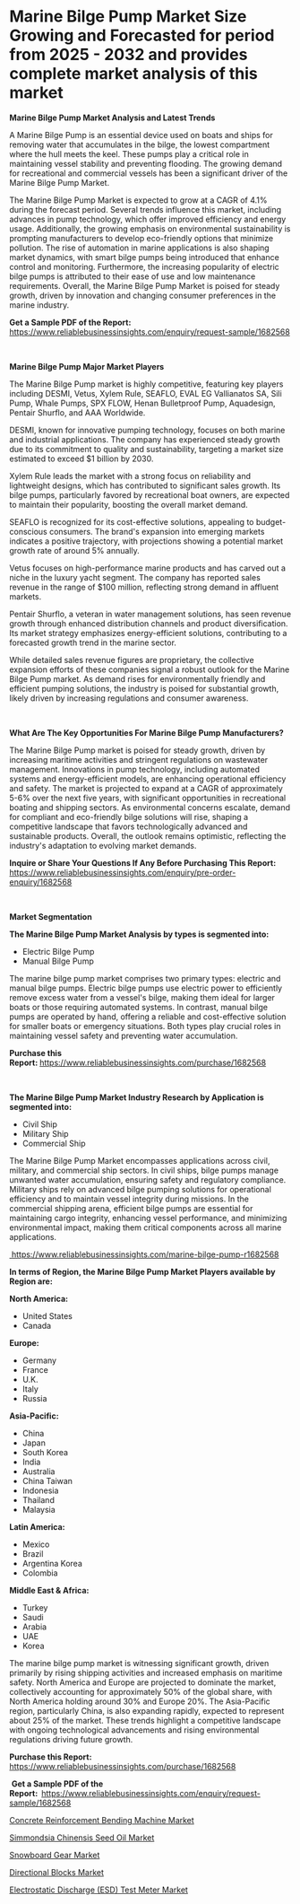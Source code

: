 <p><h1>Marine Bilge Pump Market Size Growing and Forecasted for period from 2025 - 2032 and provides complete market analysis of this market</h1></p><p><strong>Marine Bilge Pump Market Analysis and Latest Trends</strong></p>
<p><p>A Marine Bilge Pump is an essential device used on boats and ships for removing water that accumulates in the bilge, the lowest compartment where the hull meets the keel. These pumps play a critical role in maintaining vessel stability and preventing flooding. The growing demand for recreational and commercial vessels has been a significant driver of the Marine Bilge Pump Market.</p><p>The Marine Bilge Pump Market is expected to grow at a CAGR of 4.1% during the forecast period. Several trends influence this market, including advances in pump technology, which offer improved efficiency and energy usage. Additionally, the growing emphasis on environmental sustainability is prompting manufacturers to develop eco-friendly options that minimize pollution. The rise of automation in marine applications is also shaping market dynamics, with smart bilge pumps being introduced that enhance control and monitoring. Furthermore, the increasing popularity of electric bilge pumps is attributed to their ease of use and low maintenance requirements. Overall, the Marine Bilge Pump Market is poised for steady growth, driven by innovation and changing consumer preferences in the marine industry.</p></p>
<p><strong>Get a Sample PDF of the Report:&nbsp;</strong> <a href="https://www.reliablebusinessinsights.com/enquiry/request-sample/1682568?utm_campaign=101&utm_medium=2&utm_source=Github&utm_content=ia&utm_term=26032025&utm_id=marine-bilge-pump">https://www.reliablebusinessinsights.com/enquiry/request-sample/1682568</a></p>
<p>&nbsp;</p>
<p><strong>Marine Bilge Pump Major Market Players</strong></p>
<p><p>The Marine Bilge Pump market is highly competitive, featuring key players including DESMI, Vetus, Xylem Rule, SEAFLO, EVAL EG Vallianatos SA, Sili Pump, Whale Pumps, SPX FLOW, Henan Bulletproof Pump, Aquadesign, Pentair Shurflo, and AAA Worldwide. </p><p>DESMI, known for innovative pumping technology, focuses on both marine and industrial applications. The company has experienced steady growth due to its commitment to quality and sustainability, targeting a market size estimated to exceed $1 billion by 2030.</p><p>Xylem Rule leads the market with a strong focus on reliability and lightweight designs, which has contributed to significant sales growth. Its bilge pumps, particularly favored by recreational boat owners, are expected to maintain their popularity, boosting the overall market demand.</p><p>SEAFLO is recognized for its cost-effective solutions, appealing to budget-conscious consumers. The brand's expansion into emerging markets indicates a positive trajectory, with projections showing a potential market growth rate of around 5% annually.</p><p>Vetus focuses on high-performance marine products and has carved out a niche in the luxury yacht segment. The company has reported sales revenue in the range of $100 million, reflecting strong demand in affluent markets.</p><p>Pentair Shurflo, a veteran in water management solutions, has seen revenue growth through enhanced distribution channels and product diversification. Its market strategy emphasizes energy-efficient solutions, contributing to a forecasted growth trend in the marine sector.</p><p>While detailed sales revenue figures are proprietary, the collective expansion efforts of these companies signal a robust outlook for the Marine Bilge Pump market. As demand rises for environmentally friendly and efficient pumping solutions, the industry is poised for substantial growth, likely driven by increasing regulations and consumer awareness.</p></p>
<p>&nbsp;</p>
<p><strong>What Are The Key Opportunities For Marine Bilge Pump Manufacturers?</strong></p>
<p><p>The Marine Bilge Pump market is poised for steady growth, driven by increasing maritime activities and stringent regulations on wastewater management. Innovations in pump technology, including automated systems and energy-efficient models, are enhancing operational efficiency and safety. The market is projected to expand at a CAGR of approximately 5-6% over the next five years, with significant opportunities in recreational boating and shipping sectors. As environmental concerns escalate, demand for compliant and eco-friendly bilge solutions will rise, shaping a competitive landscape that favors technologically advanced and sustainable products. Overall, the outlook remains optimistic, reflecting the industry's adaptation to evolving market demands.</p></p>
<p><strong>Inquire or Share Your Questions If Any Before Purchasing This Report:</strong> <a href="https://www.reliablebusinessinsights.com/enquiry/pre-order-enquiry/1682568?utm_campaign=101&utm_medium=2&utm_source=Github&utm_content=ia&utm_term=26032025&utm_id=marine-bilge-pump">https://www.reliablebusinessinsights.com/enquiry/pre-order-enquiry/1682568</a></p>
<p>&nbsp;</p>
<p><strong>Market Segmentation</strong></p>
<p><strong>The Marine Bilge Pump Market Analysis by types is segmented into:</strong></p>
<p><ul><li>Electric Bilge Pump</li><li>Manual Bilge Pump</li></ul></p>
<p><p>The marine bilge pump market comprises two primary types: electric and manual bilge pumps. Electric bilge pumps use electric power to efficiently remove excess water from a vessel's bilge, making them ideal for larger boats or those requiring automated systems. In contrast, manual bilge pumps are operated by hand, offering a reliable and cost-effective solution for smaller boats or emergency situations. Both types play crucial roles in maintaining vessel safety and preventing water accumulation.</p></p>
<p><strong>Purchase this Report:&nbsp;</strong><a href="https://www.reliablebusinessinsights.com/purchase/1682568?utm_campaign=101&utm_medium=2&utm_source=Github&utm_content=ia&utm_term=26032025&utm_id=marine-bilge-pump">https://www.reliablebusinessinsights.com/purchase/1682568</a></p>
<p>&nbsp;</p>
<p><strong>The Marine Bilge Pump Market Industry Research by Application is segmented into:</strong></p>
<p><ul><li>Civil Ship</li><li>Military Ship</li><li>Commercial Ship</li></ul></p>
<p><p>The Marine Bilge Pump Market encompasses applications across civil, military, and commercial ship sectors. In civil ships, bilge pumps manage unwanted water accumulation, ensuring safety and regulatory compliance. Military ships rely on advanced bilge pumping solutions for operational efficiency and to maintain vessel integrity during missions. In the commercial shipping arena, efficient bilge pumps are essential for maintaining cargo integrity, enhancing vessel performance, and minimizing environmental impact, making them critical components across all marine applications.</p></p>
<p><a href="https://www.reliablebusinessinsights.com/marine-bilge-pump-r1682568?utm_campaign=101&utm_medium=2&utm_source=Github&utm_content=ia&utm_term=26032025&utm_id=marine-bilge-pump">&nbsp;https://www.reliablebusinessinsights.com/marine-bilge-pump-r1682568</a></p>
<p><strong>In terms of Region, the Marine Bilge Pump Market Players available by Region are:</strong></p>
<p>
    <p> <strong> North America: </strong>
        <ul>
            <li>United States</li>
            <li>Canada</li>
        </ul>
        </p> 
    <p> <strong> Europe: </strong>
        <ul>
            <li>Germany</li>
            <li>France</li>
            <li>U.K.</li>
            <li>Italy</li>
            <li>Russia</li>
        </ul>
        </p> 
    <p> <strong> Asia-Pacific: </strong>
        <ul>
            <li>China</li>
            <li>Japan</li>
            <li>South Korea</li>
            <li>India</li>
            <li>Australia</li>
            <li>China Taiwan</li>
            <li>Indonesia</li>
            <li>Thailand</li>
            <li>Malaysia</li>
        </ul>
        </p> 
    <p> <strong> Latin America: </strong>
        <ul>
            <li>Mexico</li>
            <li>Brazil</li>
            <li>Argentina Korea</li>
            <li>Colombia</li>
        </ul>
        </p> 
    <p> <strong> Middle East & Africa: </strong>
        <ul>
            <li>Turkey</li>
            <li>Saudi</li>
            <li>Arabia</li>
            <li>UAE</li>
            <li>Korea</li>
        </ul>
    </p>
    </p>
<p><p>The marine bilge pump market is witnessing significant growth, driven primarily by rising shipping activities and increased emphasis on maritime safety. North America and Europe are projected to dominate the market, collectively accounting for approximately 50% of the global share, with North America holding around 30% and Europe 20%. The Asia-Pacific region, particularly China, is also expanding rapidly, expected to represent about 25% of the market. These trends highlight a competitive landscape with ongoing technological advancements and rising environmental regulations driving future growth.</p></p>
<p><strong>Purchase this Report: </strong><a href="https://www.reliablebusinessinsights.com/purchase/1682568?utm_campaign=101&utm_medium=2&utm_source=Github&utm_content=ia&utm_term=26032025&utm_id=marine-bilge-pump">https://www.reliablebusinessinsights.com/purchase/1682568</a></p>
<p>&nbsp;<strong>Get a Sample PDF of the Report:&nbsp;&nbsp;</strong><a href="https://www.reliablebusinessinsights.com/enquiry/request-sample/1682568?utm_campaign=101&utm_medium=2&utm_source=Github&utm_content=ia&utm_term=26032025&utm_id=marine-bilge-pump">https://www.reliablebusinessinsights.com/enquiry/request-sample/1682568</a></p>
<p><strong></strong></p>
<p><p><a href="https://github.com/messonmengen75/Market-Research-Report-List-1/blob/main/concrete-reinforcement-bending-machine-market.md?utm_campaign=101&utm_medium=2&utm_source=Github&utm_content=ia&utm_term=26032025&utm_id=marine-bilge-pump">Concrete Reinforcement Bending Machine Market</a></p><p><a href="https://github.com/bocksovers0r/Market-Research-Report-List-1/blob/main/simmondsia-chinensis-seed-oil-market.md?utm_campaign=101&utm_medium=2&utm_source=Github&utm_content=ia&utm_term=26032025&utm_id=marine-bilge-pump">Simmondsia Chinensis Seed Oil Market</a></p><p><a href="https://github.com/djihencygnel74/Market-Research-Report-List-1/blob/main/snowboard-gear-market.md?utm_campaign=101&utm_medium=2&utm_source=Github&utm_content=ia&utm_term=26032025&utm_id=marine-bilge-pump">Snowboard Gear Market</a></p><p><a href="https://github.com/saimntamiki/Market-Research-Report-List-1/blob/main/directional-blocks-market.md?utm_campaign=101&utm_medium=2&utm_source=Github&utm_content=ia&utm_term=26032025&utm_id=marine-bilge-pump">Directional Blocks Market</a></p><p><a href="https://github.com/zymerivarrik6/Market-Research-Report-List-1/blob/main/electrostatic-discharge-esd-test-meter-market.md?utm_campaign=101&utm_medium=2&utm_source=Github&utm_content=ia&utm_term=26032025&utm_id=marine-bilge-pump">Electrostatic Discharge (ESD) Test Meter Market</a></p></p>